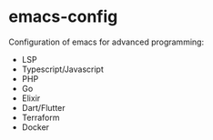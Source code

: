 # emacs-config
Configuration of emacs for advanced programming:
- LSP
- Typescript/Javascript
- PHP
- Go
- Elixir
- Dart/Flutter
- Terraform
- Docker
